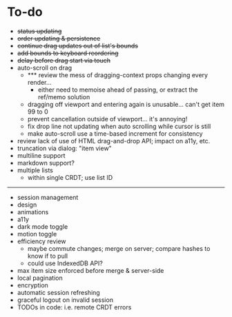 # To-do

- ~~status updating~~
- ~~order updating & persistence~~
- ~~continue drag updates out of list's bounds~~
- ~~add bounds to keyboard reordering~~
- ~~delay before drag start via touch~~
- auto-scroll on drag
  - \*\*\* review the mess of dragging-context props changing every render...
    - either need to memoise ahead of passing, or extract the ref/memo solution
  - dragging off viewport and entering again is unusable... can't get item 99 to 0
  - prevent cancellation outside of viewport... it's annoying!
  - fix drop line not updating when auto scrolling while cursor is still
  - make auto-scroll use a time-based increment for consistency
- review lack of use of HTML drag-and-drop API; impact on a11y, etc.
- truncation via dialog: "item view"
- multiline support
- markdown support?
- multiple lists
  - within single CRDT; use list ID

---

- session management
- design
- animations
- a11y
- dark mode toggle
- motion toggle
- efficiency review
  - maybe commute changes; merge on server; compare hashes to know if to pull
  - could use IndexedDB API?
- max item size enforced before merge & server-side
- local pagination
- encryption
- automatic session refreshing
- graceful logout on invalid session
- TODOs in code: i.e. remote CRDT errors

